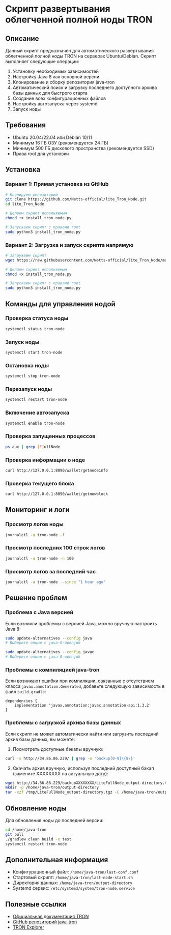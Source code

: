 # Скрипт развертывания облегченной полной ноды TRON

## Описание

Данный скрипт предназначен для автоматического развертывания облегченной полной ноды TRON на серверах Ubuntu/Debian. Скрипт выполняет следующие операции:

1. Установку необходимых зависимостей
2. Настройку Java 8 как основной версии
3. Клонирование и сборку репозитория java-tron
4. Автоматический поиск и загрузку последнего доступного архива базы данных для быстрого старта
5. Создание всех конфигурационных файлов
6. Настройку автозапуска через systemd
7. Запуск ноды

## Требования

- Ubuntu 20.04/22.04 или Debian 10/11
- Минимум 16 ГБ ОЗУ (рекомендуется 24 ГБ)
- Минимум 500 ГБ дискового пространства (рекомендуется SSD)
- Права root для установки

## Установка

### Вариант 1: Прямая установка из GitHub

```bash
# Клонируем репозиторий
git clone https://github.com/Netts-official/lite_Tron_Node.git
cd lite_Tron_Node

# Делаем скрипт исполняемым
chmod +x install_tron_node.py

# Запускаем скрипт с правами root
sudo python3 install_tron_node.py
```

### Вариант 2: Загрузка и запуск скрипта напрямую

```bash
# Загружаем скрипт
wget https://raw.githubusercontent.com/Netts-official/lite_Tron_Node/main/install_tron_node.py

# Делаем скрипт исполняемым
chmod +x install_tron_node.py

# Запускаем скрипт с правами root
sudo python3 install_tron_node.py
```

## Команды для управления нодой

### Проверка статуса ноды
```bash
systemctl status tron-node
```

### Запуск ноды
```bash
systemctl start tron-node
```

### Остановка ноды
```bash
systemctl stop tron-node
```

### Перезапуск ноды
```bash
systemctl restart tron-node
```

### Включение автозапуска
```bash
systemctl enable tron-node
```

### Проверка запущенных процессов
```bash
ps aux | grep [F]ullNode
```

### Проверка информации о ноде
```bash
curl http://127.0.0.1:8090/wallet/getnodeinfo
```

### Проверка текущего блока
```bash
curl http://127.0.0.1:8090/wallet/getnowblock
```

## Мониторинг и логи

### Просмотр логов ноды
```bash
journalctl -u tron-node -f
```

### Просмотр последних 100 строк логов
```bash
journalctl -u tron-node -n 100
```

### Просмотр логов за последний час
```bash
journalctl -u tron-node --since "1 hour ago"
```

## Решение проблем

### Проблема с Java версией

Если возникли проблемы с версией Java, можно вручную настроить Java 8:

```bash
sudo update-alternatives --config java
# Выберите опцию с java-8-openjdk

sudo update-alternatives --config javac
# Выберите опцию с java-8-openjdk
```

### Проблемы с компиляцией java-tron

Если возникают ошибки при компиляции, связанные с отсутствием класса `javax.annotation.Generated`, добавьте следующую зависимость в файл `build.gradle`:

```
dependencies {
    implementation 'javax.annotation:javax.annotation-api:1.3.2'
}
```

### Проблемы с загрузкой архива базы данных

Если скрипт не может автоматически найти или загрузить последний архив базы данных, вы можете:

1. Посмотреть доступные бэкапы вручную:
```bash
curl -s http://34.86.86.229/ | grep -o 'backup[0-9]\{8\}'
```

2. Скачать архив вручную, используя последний доступный бэкап (замените XXXXXXXX на актуальную дату):
```bash
wget http://34.86.86.229/backupXXXXXXXX/LiteFullNode_output-directory.tgz -O /tmp/LiteFullNode_output-directory.tgz
mkdir -p /home/java-tron/output-directory
tar -xzf /tmp/LiteFullNode_output-directory.tgz -C /home/java-tron/output-directory
```

## Обновление ноды

Для обновления ноды до последней версии:

```bash
cd /home/java-tron
git pull
./gradlew clean build -x test
systemctl restart tron-node
```

## Дополнительная информация

- Конфигурационный файл: `/home/java-tron/last-conf.conf`
- Стартовый скрипт: `/home/java-tron/last-node-start.sh`
- Директория данных: `/home/java-tron/output-directory`
- Systemd сервис: `/etc/systemd/system/tron-node.service`

## Полезные ссылки

- [Официальная документация TRON](https://developers.tron.network/)
- [GitHub репозиторий java-tron](https://github.com/tronprotocol/java-tron)
- [TRON Explorer](https://tronscan.org/)
